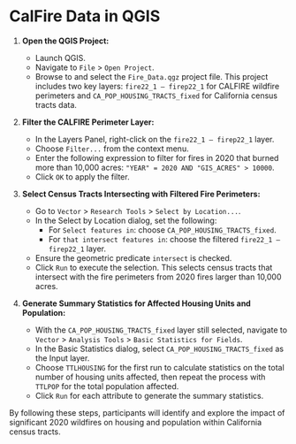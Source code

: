 # CalFire Data in QGIS

1. **Open the QGIS Project:**
   - Launch QGIS.
   - Navigate to `File` > `Open Project`.
   - Browse to and select the `Fire_Data.qgz` project file. This project includes two key layers: `fire22_1 — firep22_1` for CALFIRE wildfire perimeters and `CA_POP_HOUSING_TRACTS_fixed` for California census tracts data.

2. **Filter the CALFIRE Perimeter Layer:**
   - In the Layers Panel, right-click on the `fire22_1 — firep22_1` layer.
   - Choose `Filter...` from the context menu.
   - Enter the following expression to filter for fires in 2020 that burned more than 10,000 acres: `"YEAR" = 2020 AND "GIS_ACRES" > 10000`.
   - Click `OK` to apply the filter.

3. **Select Census Tracts Intersecting with Filtered Fire Perimeters:**
   - Go to `Vector` > `Research Tools` > `Select by Location...`.
   - In the Select by Location dialog, set the following:
     - For `Select features in`: choose `CA_POP_HOUSING_TRACTS_fixed`.
     - For `that intersect features in`: choose the filtered `fire22_1 — firep22_1` layer.
   - Ensure the geometric predicate `intersect` is checked.
   - Click `Run` to execute the selection. This selects census tracts that intersect with the fire perimeters from 2020 fires larger than 10,000 acres.

4. **Generate Summary Statistics for Affected Housing Units and Population:**
   - With the `CA_POP_HOUSING_TRACTS_fixed` layer still selected, navigate to `Vector` > `Analysis Tools` > `Basic Statistics for Fields`.
   - In the Basic Statistics dialog, select `CA_POP_HOUSING_TRACTS_fixed` as the Input layer.
   - Choose `TTLHOUSING` for the first run to calculate statistics on the total number of housing units affected, then repeat the process with `TTLPOP` for the total population affected.
   - Click `Run` for each attribute to generate the summary statistics.

By following these steps, participants will identify and explore the impact of significant 2020 wildfires on housing and population within California census tracts.
